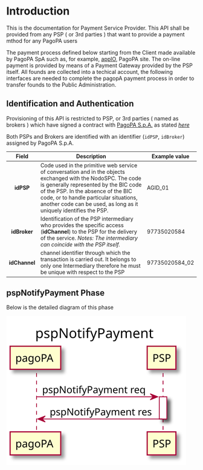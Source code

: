 <!--
plantuml -tsvg api-definitions/openapi/description.md
-->

# Introduction

This is the documentation for Payment Service Provider. This API shall be provided from any PSP ( or 3rd parties ) that want to provide a payment mthod for any PagoPA users 

The payment process defined below starting from the Client  made available by PagoPA SpA such as, for example, [appIO](http://io.italia.it), PagoPA site.
The on-line payment is provided by means of a Payment Gateway provided by the PSP itself. All founds are collected into a techical account,  the following interfaces are needed to complete the pagopA payment process in order to transfer founds to the Public Administration.

## Identification and Authentication

Provisioning of this API is restricted to PSP, or 3rd parties ( named as brokers ) which have signed a contract with [PagoPA S.p.A.](https://www.pagopa.gov.it/it/pagopa-spa/) as stated _[here](https://www.pagopa.gov.it/it/prestatori-servizi-di-pagamento/)_

Both PSPs and Brokers are identified with an identifier (`idPSP`, `idBroker`) assigned by PagoPA S.p.A.

|     Field     | Description                                                                                                                                                                                                                                                                                                  | Example value                                                                |
| :-----------: | ------------------------------------------------------------------------------------------------------------------------------------------------------------------------------------------------------------------------------------------------------------------------------------------------------------ | ---------------------------------------------------------------------------- |
|   **idPSP**   | Code used in the primitive web service of conversation and in the objects exchanged with the NodoSPC. The code is generally represented by the BIC code of the PSP. In the absence of the BIC code, or to handle particular situations, another code can be used, as long as it uniquely identifies the PSP. | AGID_01                                                                      |
| **idBroker**  | Identification of the PSP intermediary who provides the specific access (**idChannel**) to the PSP for the delivery of the service. _Notes: The intermediary can coincide with the PSP itself._                                                                                                              | 97735020584                                                                  |
| **idChannel** | channel identifier through which the transaction is carried out. It belongs to only one Intermediary therefore he must be unique with respect to the PSP                                                                                                                                                     | 97735020584_02                                                               |

## pspNotifyPayment Phase
Below is the detailed diagram of this phase

<!-- https://github.com/pagopa/pagopa-analisi/blob/main/PlantUML/Sequence/primitive/pspNotifyPayment.puml -->
<!-- 
@startuml uml_diag/pspNotifyPayment
title pspNotifyPayment

participant pagoPA
participant PSP

pagoPA -> PSP: pspNotifyPayment req
activate PSP
PSP -> pagoPA: pspNotifyPayment res
deactivate PSP

@enduml
-->
![](pspNotifyPayment.svg)


